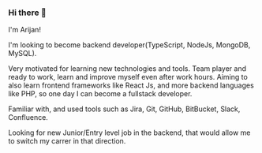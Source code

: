 ### Hi there 👋

I'm Arijan!

I'm looking to become backend developer(TypeScript, NodeJs, MongoDB, MySQL).

Very motivated for learning new technologies and tools. Team player and ready to work, learn and improve myself even after work hours. 
Aiming to also learn frontend frameworks like React Js, and more backend languages like PHP, so one day I can become a fullstack developer.

Familiar with, and used tools such as Jira, Git, GitHub, BitBucket, Slack, Confluence.

Looking for new Junior/Entry level job in the backend, that would allow me to switch my carrer in that direction.
